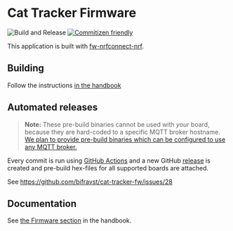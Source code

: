 # Cat Tracker Firmware

![Build and Release](https://github.com/bifravst/firmware/workflows/Build%20and%20Release/badge.svg?branch=saga)
[![Commitizen friendly](https://img.shields.io/badge/commitizen-friendly-brightgreen.svg)](http://commitizen.github.io/cz-cli/)

This application is built with [fw-nrfconnect-nrf](https://github.com/NordicPlayground/fw-nrfconnect-nrf).

## Building

Follow the instructions [in the handbook](https://bifravst.gitbook.io/bifravst/v/saga/cat-tracker-firmware/compiling)

## Automated releases

> **Note:** These pre-build binaries cannot be used with _your_ board, because they are hard-coded to a specific MQTT broker hostname. [We plan to provide pre-build binaries which can be configured to use any MQTT broker.](https://github.com/bifravst/cat-tracker-fw/issues/29)

Every commit is run using [GitHub Actions](https://github.com/features/actions) and a new GitHub [release](https://github.com/bifravst/cat-tracker-fw/releases) is created and pre-build hex-files for all supported boards are attached.

See https://github.com/bifravst/cat-tracker-fw/issues/28

## Documentation

See [the Firmware section](https://bifravst.gitbook.io/bifravst/cat-tracker-firmware/overview) in the handbook.
